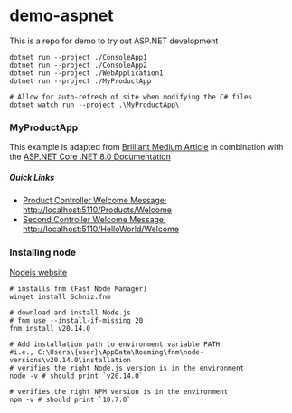 # demo-aspnet
This is a repo for demo to try out ASP.NET development


```shell
dotnet run --project ./ConsoleApp1
dotnet run --project ./ConsoleApp2
dotnet run --project ./WebApplication1
dotnet run --project ./MyProductApp

# Allow for auto-refresh of site when modifying the C# files
dotnet watch run --project .\MyProductApp\
```


### MyProductApp
This example is adapted from [Brilliant Medium Article](https://medium.com/itthirit-technology/building-your-first-net-core-web-app-a-step-by-step-guide-a69af3f55105) in combination with the [ASP.NET Core .NET 8.0 Documentation](https://learn.microsoft.com/en-us/aspnet/core/tutorials/first-mvc-app/adding-controller?view=aspnetcore-8.0&tabs=visual-studio)

##### Quick Links
- [Product Controller Welcome Message: http://localhost:5110/Products/Welcome](http://localhost:5110/Products/Welcome)
- [Second Controller Welcome Message: http://localhost:5110/HelloWorld/Welcome](http://localhost:5110/HelloWorld/Welcome)
### Installing node
[Nodejs website](https://nodejs.org/en/download/package-manager)
```shell
# installs fnm (Fast Node Manager)
winget install Schniz.fnm

# download and install Node.js
# fnm use --install-if-missing 20
fnm install v20.14.0

# Add installation path to environment variable PATH
#i.e., C:\Users\{user}\AppData\Roaming\fnm\node-versions\v20.14.0\installation
# verifies the right Node.js version is in the environment
node -v # should print `v20.14.0`

# verifies the right NPM version is in the environment
npm -v # should print `10.7.0`
```